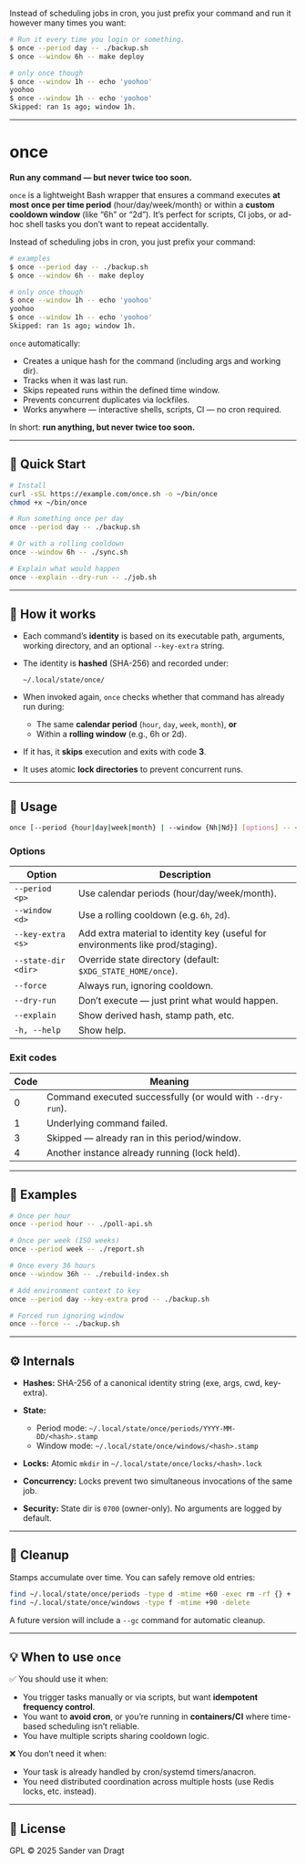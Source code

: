
Instead of scheduling jobs in cron, you just prefix your command and run it however many times you want:

```bash
# Run it every time you login or something.
$ once --period day -- ./backup.sh
$ once --window 6h -- make deploy

# only once though
$ once --window 1h -- echo 'yoohoo'
yoohoo
$ once --window 1h -- echo 'yoohoo'
Skipped: ran 1s ago; window 1h.
```


---

# once

**Run any command — but never twice too soon.**

`once` is a lightweight Bash wrapper that ensures a command executes **at most once per time period** (hour/day/week/month) or within a **custom cooldown window** (like “6h” or “2d”).
It’s perfect for scripts, CI jobs, or ad-hoc shell tasks you don’t want to repeat accidentally.

Instead of scheduling jobs in cron, you just prefix your command:

```bash
# examples
$ once --period day -- ./backup.sh
$ once --window 6h -- make deploy

# only once though
$ once --window 1h -- echo 'yoohoo'
yoohoo
$ once --window 1h -- echo 'yoohoo'
Skipped: ran 1s ago; window 1h.
```

`once` automatically:

* Creates a unique hash for the command (including args and working dir).
* Tracks when it was last run.
* Skips repeated runs within the defined time window.
* Prevents concurrent duplicates via lockfiles.
* Works anywhere — interactive shells, scripts, CI — no cron required.

In short: **run anything, but never twice too soon.**


---

## 🚀 Quick Start

```bash
# Install
curl -sSL https://example.com/once.sh -o ~/bin/once
chmod +x ~/bin/once

# Run something once per day
once --period day -- ./backup.sh

# Or with a rolling cooldown
once --window 6h -- ./sync.sh

# Explain what would happen
once --explain --dry-run -- ./job.sh
```

---

## 🧠 How it works

* Each command’s **identity** is based on its executable path, arguments, working directory, and an optional `--key-extra` string.
* The identity is **hashed** (SHA-256) and recorded under:

  ```
  ~/.local/state/once/
  ```
* When invoked again, `once` checks whether that command has already run during:

  * The same **calendar period** (`hour`, `day`, `week`, `month`), **or**
  * Within a **rolling window** (e.g., 6h or 2d).
* If it has, it **skips** execution and exits with code **3**.
* It uses atomic **lock directories** to prevent concurrent runs.

---

## 🧩 Usage

```bash
once [--period {hour|day|week|month} | --window {Nh|Nd}] [options] -- <command> [args...]
```

### Options

| Option              | Description                                                                     |
| ------------------- | ------------------------------------------------------------------------------- |
| `--period <p>`      | Use calendar periods (hour/day/week/month).                                     |
| `--window <d>`      | Use a rolling cooldown (e.g. `6h`, `2d`).                                       |
| `--key-extra <s>`   | Add extra material to identity key (useful for environments like prod/staging). |
| `--state-dir <dir>` | Override state directory (default: `$XDG_STATE_HOME/once`).                     |
| `--force`           | Always run, ignoring cooldown.                                                  |
| `--dry-run`         | Don’t execute — just print what would happen.                                   |
| `--explain`         | Show derived hash, stamp path, etc.                                             |
| `-h, --help`        | Show help.                                                                      |

### Exit codes

| Code | Meaning                                                    |
| ---- | ---------------------------------------------------------- |
| 0    | Command executed successfully (or would with `--dry-run`). |
| 1    | Underlying command failed.                                 |
| 3    | Skipped — already ran in this period/window.               |
| 4    | Another instance already running (lock held).              |

---

## 🧪 Examples

```bash
# Once per hour
once --period hour -- ./poll-api.sh

# Once per week (ISO weeks)
once --period week -- ./report.sh

# Once every 36 hours
once --window 36h -- ./rebuild-index.sh

# Add environment context to key
once --period day --key-extra prod -- ./backup.sh

# Forced run ignoring window
once --force -- ./backup.sh
```

---

## ⚙️ Internals

* **Hashes:** SHA-256 of a canonical identity string (exe, args, cwd, key-extra).
* **State:**

  * Period mode: `~/.local/state/once/periods/YYYY-MM-DD/<hash>.stamp`
  * Window mode: `~/.local/state/once/windows/<hash>.stamp`
* **Locks:** Atomic `mkdir` in `~/.local/state/once/locks/<hash>.lock`
* **Concurrency:** Locks prevent two simultaneous invocations of the same job.
* **Security:** State dir is `0700` (owner-only). No arguments are logged by default.

---

## 🧹 Cleanup

Stamps accumulate over time. You can safely remove old entries:

```bash
find ~/.local/state/once/periods -type d -mtime +60 -exec rm -rf {} +
find ~/.local/state/once/windows -type f -mtime +90 -delete
```

A future version will include a `--gc` command for automatic cleanup.

---

## 💡 When to use `once`

✅ You should use it when:

* You trigger tasks manually or via scripts, but want **idempotent frequency control**.
* You want to **avoid cron**, or you’re running in **containers/CI** where time-based scheduling isn’t reliable.
* You have multiple scripts sharing cooldown logic.

❌ You don’t need it when:

* Your task is already handled by cron/systemd timers/anacron.
* You need distributed coordination across multiple hosts (use Redis locks, etc. instead).

---

## 📜 License

GPL © 2025 Sander van Dragt
